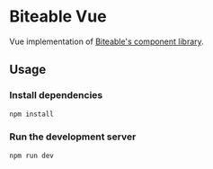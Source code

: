 # Biteable Vue

Vue implementation of [Biteable's component library](https://biteable.github.io/biteable-ui).

## Usage

### Install dependencies

```bash
npm install
```

### Run the development server

```bash
npm run dev
```
